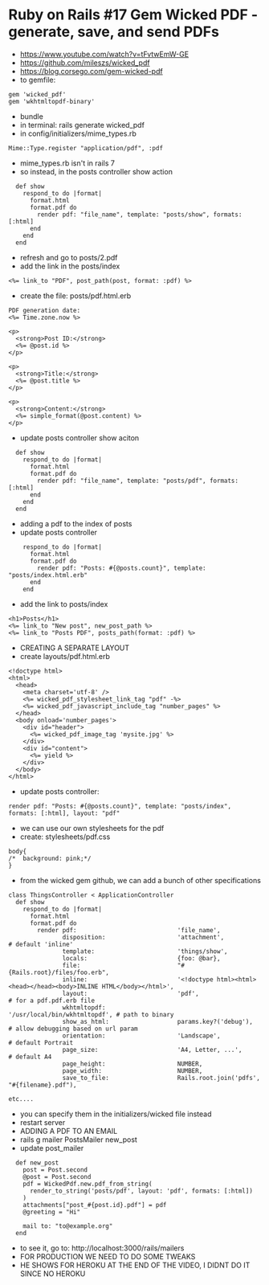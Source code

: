 # Ruby on Rails #17 Gem Wicked PDF - generate, save, and send PDFs

- https://www.youtube.com/watch?v=tFvtwEmW-GE
- https://github.com/mileszs/wicked_pdf
- https://blog.corsego.com/gem-wicked-pdf
- to gemfile:

```
gem 'wicked_pdf'
gem 'wkhtmltopdf-binary'
```

- bundle
- in terminal: rails generate wicked_pdf
- in config/initializers/mime_types.rb

```
Mime::Type.register "application/pdf", :pdf
```

- mime_types.rb isn't in rails 7
- so instead, in the posts controller show action

```
  def show
    respond_to do |format|
      format.html
      format.pdf do
        render pdf: "file_name", template: "posts/show", formats: [:html]
      end
    end    
  end
```

- refresh and go to posts/2.pdf
- add the link in the posts/index

```
<%= link_to "PDF", post_path(post, format: :pdf) %>
```

- create the file: posts/pdf.html.erb

```
PDF generation date:
<%= Time.zone.now %>

<p>
  <strong>Post ID:</strong>
  <%= @post.id %>
</p>

<p>
  <strong>Title:</strong>
  <%= @post.title %>
</p>

<p>
  <strong>Content:</strong>
  <%= simple_format(@post.content) %>
</p>
```

- update posts controller show aciton

```
  def show
    respond_to do |format|
      format.html
      format.pdf do
        render pdf: "file_name", template: "posts/pdf", formats: [:html]
      end
    end    
  end
```

- adding a pdf to the index of posts
- update posts controller

```
    respond_to do |format|
      format.html
      format.pdf do
        render pdf: "Posts: #{@posts.count}", template: "posts/index.html.erb"
      end
    end
```

- add the link to posts/index

```
<h1>Posts</h1>
<%= link_to "New post", new_post_path %>
<%= link_to "Posts PDF", posts_path(format: :pdf) %>
```

- CREATING A SEPARATE LAYOUT
- create layouts/pdf.html.erb

```
<!doctype html>
<html>
  <head>
    <meta charset='utf-8' />
    <%= wicked_pdf_stylesheet_link_tag "pdf" -%>
    <%= wicked_pdf_javascript_include_tag "number_pages" %>
  </head>
  <body onload='number_pages'>
    <div id="header">
      <%= wicked_pdf_image_tag 'mysite.jpg' %>
    </div>
    <div id="content">
      <%= yield %>
    </div>
  </body>
</html>
```

- update posts controller:

```
render pdf: "Posts: #{@posts.count}", template: "posts/index", formats: [:html], layout: "pdf"
```

- we can use our own stylesheets for the pdf
- create: stylesheets/pdf.css

```
body{
/*  background: pink;*/
}
```

- from the wicked gem github, we can add a bunch of other specifications

```
class ThingsController < ApplicationController
  def show
    respond_to do |format|
      format.html
      format.pdf do
        render pdf:                            'file_name',
               disposition:                    'attachment',                 # default 'inline'
               template:                       'things/show',
               locals:                         {foo: @bar},
               file:                           "#{Rails.root}/files/foo.erb",
               inline:                         '<!doctype html><html><head></head><body>INLINE HTML</body></html>',
               layout:                         'pdf',                        # for a pdf.pdf.erb file
               wkhtmltopdf:                    '/usr/local/bin/wkhtmltopdf', # path to binary
               show_as_html:                   params.key?('debug'),         # allow debugging based on url param
               orientation:                    'Landscape',                  # default Portrait
               page_size:                      'A4, Letter, ...',            # default A4
               page_height:                    NUMBER,
               page_width:                     NUMBER,
               save_to_file:                   Rails.root.join('pdfs', "#{filename}.pdf"),

etc....               
```

- you can specify them in the initializers/wicked file instead
- restart server
- ADDING A PDF TO AN EMAIL
- rails g mailer PostsMailer new_post
- update post_mailer

```
  def new_post
    post = Post.second
    @post = Post.second
    pdf = WickedPdf.new.pdf_from_string(
      render_to_string('posts/pdf', layout: 'pdf', formats: [:html])
    )
    attachments["post_#{post.id}.pdf"] = pdf
    @greeting = "Hi"

    mail to: "to@example.org"
  end
```

- to see it, go to: http://localhost:3000/rails/mailers
- FOR PRODUCTION WE NEED TO DO SOME TWEAKS
- HE SHOWS FOR HEROKU AT THE END OF THE VIDEO, I DIDNT DO IT SINCE NO HEROKU